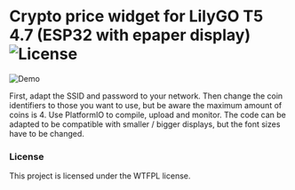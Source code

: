 # Crypto price widget for LilyGO T5 4.7 (ESP32 with epaper display) ![License](http://www.wtfpl.net/wp-content/uploads/2012/12/wtfpl-badge-2.png)

![Demo](https://i.imgur.com/0VsQKm3.jpg)

First, adapt the SSID and password to your network. Then change the coin identifiers to those you want to use, but be aware the maximum amount of coins is 4.
Use PlatformIO to compile, upload and monitor. The code can be adapted to be compatible with smaller / bigger displays, but the font sizes have to be changed.

### License

This project is licensed under the WTFPL license.
